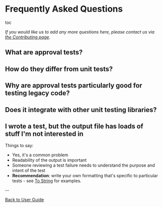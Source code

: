 <a id="top"></a>

# Frequently Asked Questions

toc

*If you would like us to add any more questions here, please contact us via [the Contributing page](/doc/Contributing.md#top).*

## What are approval tests?

## How do they differ from unit tests?

## Why are approval tests particularly good for testing legacy code?

## Does it integrate with other unit testing libraries?

## I wrote a test, but the output file has loads of stuff I'm not interested in

Things to say:

* Yes, it's a common problem
* Readability of the output is important
* Someone reviewing a test failure needs to understand the purpose and intent of the test
* **Recommendation**: write your own formatting that's specific to particular tests - see [To String](/doc/ToString.md#top) for examples.

--

[Back to User Guide](/doc/README.md#top)
